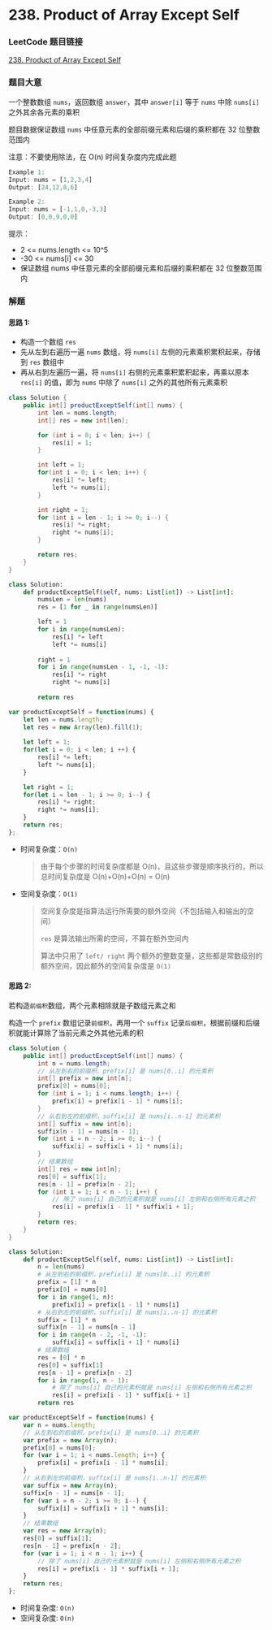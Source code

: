 # 238. Product of Array Except Self

### LeetCode 题目链接

[238. Product of Array Except Self](https://leetcode.com/problems/product-of-array-except-self/)

### 题目大意

一个整数数组 `nums`，返回数组 `answer`，其中 `answer[i]` 等于 `nums` 中除 `nums[i]` 之外其余各元素的乘积 

题目数据保证数组 `nums` 中任意元素的全部前缀元素和后缀的乘积都在  32 位整数范围内

注意：不要使用除法，在 O(n) 时间复杂度内完成此题

```js
Example 1:
Input: nums = [1,2,3,4]
Output: [24,12,8,6]

Example 2:
Input: nums = [-1,1,0,-3,3]
Output: [0,0,9,0,0]
```

提示：
- 2 <= nums.length <= 10^5
- -30 <= nums[i] <= 30
- 保证数组 nums 中任意元素的全部前缀元素和后缀的乘积都在  32 位整数范围内

### 解题

#### 思路 1:

- 构造一个数组 `res`
- 先从左到右遍历一遍 `nums` 数组，将 `nums[i]` 左侧的元素乘积累积起来，存储到 `res` 数组中
- 再从右到左遍历一遍，将 `nums[i]` 右侧的元素乘积累积起来，再乘以原本 `res[i]` 的值，即为 `nums` 中除了 `nums[i]` 之外的其他所有元素乘积

```java
class Solution {
    public int[] productExceptSelf(int[] nums) {
        int len = nums.length;
        int[] res = new int[len];

        for (int i = 0; i < len; i++) {
            res[i] = 1;
        }

        int left = 1;
        for(int i = 0; i < len; i++) {
            res[i] *= left;
            left *= nums[i];
        }

        int right = 1;
        for (int i = len - 1; i >= 0; i--) {
            res[i] *= right;
            right *= nums[i];
        }

        return res;
    }
}
```
```python
class Solution:
    def productExceptSelf(self, nums: List[int]) -> List[int]:
        numsLen = len(nums)
        res = [1 for _ in range(numsLen)]

        left = 1
        for i in range(numsLen):
            res[i] *= left
            left *= nums[i]
        
        right = 1
        for i in range(numsLen - 1, -1, -1):
            res[i] *= right
            right *= nums[i]
        
        return res
```
```js
var productExceptSelf = function(nums) {
    let len = nums.length;
    let res = new Array(len).fill(1);
    
    let left = 1;
    for(let i = 0; i < len; i ++) {
        res[i] *= left;
        left *= nums[i];
    }

    let right = 1;
    for(let i = len - 1; i >= 0; i--) {
        res[i] *= right;
        right *= nums[i];
    }
    return res;
};
```
- 时间复杂度：`O(n)`
  > 由于每个步骤的时间复杂度都是 O(n)，且这些步骤是顺序执行的，所以总时间复杂度是 O(n)+O(n)+O(n) = O(n)

- 空间复杂度：`O(1)`
  > 空间复杂度是指算法运行所需要的额外空间（不包括输入和输出的空间）
  >
  > `res` 是算法输出所需的空间，不算在额外空间内
  >
  > 算法中只用了 `left/ right` 两个额外的整数变量，这些都是常数级别的额外空间，因此额外的空间复杂度是 `O(1)`

#### 思路 2:

若构造`前缀积`数组，两个元素相除就是子数组元素之和

构造一个 `prefix` 数组记录`前缀积`，再用一个 `suffix` 记录`后缀积`，根据前缀和后缀积就能计算除了当前元素之外其他元素的积

```java
class Solution {
    public int[] productExceptSelf(int[] nums) {
        int n = nums.length;
        // 从左到右的前缀积，prefix[i] 是 nums[0..i] 的元素积
        int[] prefix = new int[n];
        prefix[0] = nums[0];
        for (int i = 1; i < nums.length; i++) {
            prefix[i] = prefix[i - 1] * nums[i];
        }
        // 从右到左的前缀积，suffix[i] 是 nums[i..n-1] 的元素积
        int[] suffix = new int[n];
        suffix[n - 1] = nums[n - 1];
        for (int i = n - 2; i >= 0; i--) {
            suffix[i] = suffix[i + 1] * nums[i];
        }
        // 结果数组
        int[] res = new int[n];
        res[0] = suffix[1];
        res[n - 1] = prefix[n - 2];
        for (int i = 1; i < n - 1; i++) {
            // 除了 nums[i] 自己的元素积就是 nums[i] 左侧和右侧所有元素之积
            res[i] = prefix[i - 1] * suffix[i + 1];
        }
        return res;
    }
}
```
```python
class Solution:
    def productExceptSelf(self, nums: List[int]) -> List[int]:
        n = len(nums)
        # 从左到右的前缀积，prefix[i] 是 nums[0..i] 的元素积
        prefix = [1] * n
        prefix[0] = nums[0]
        for i in range(1, n):
            prefix[i] = prefix[i - 1] * nums[i]
        # 从右到左的前缀积，suffix[i] 是 nums[i..n-1] 的元素积
        suffix = [1] * n
        suffix[n - 1] = nums[n - 1]
        for i in range(n - 2, -1, -1):
            suffix[i] = suffix[i + 1] * nums[i]
        # 结果数组
        res = [0] * n
        res[0] = suffix[1]
        res[n - 1] = prefix[n - 2]
        for i in range(1, n - 1):
            # 除了 nums[i] 自己的元素积就是 nums[i] 左侧和右侧所有元素之积
            res[i] = prefix[i - 1] * suffix[i + 1]
        return res
```
```js
var productExceptSelf = function(nums) {
    var n = nums.length;
    // 从左到右的前缀积，prefix[i] 是 nums[0..i] 的元素积
    var prefix = new Array(n);
    prefix[0] = nums[0];
    for (var i = 1; i < nums.length; i++) {
        prefix[i] = prefix[i - 1] * nums[i];
    }
    // 从右到左的前缀积，suffix[i] 是 nums[i..n-1] 的元素积
    var suffix = new Array(n);
    suffix[n - 1] = nums[n - 1];
    for (var i = n - 2; i >= 0; i--) {
        suffix[i] = suffix[i + 1] * nums[i];
    }
    // 结果数组
    var res = new Array(n);
    res[0] = suffix[1];
    res[n - 1] = prefix[n - 2];
    for (var i = 1; i < n - 1; i++) {
        // 除了 nums[i] 自己的元素积就是 nums[i] 左侧和右侧所有元素之积
        res[i] = prefix[i - 1] * suffix[i + 1];
    }
    return res;
};
```
- 时间复杂度: `O(n)`
- 空间复杂度: `O(n)`